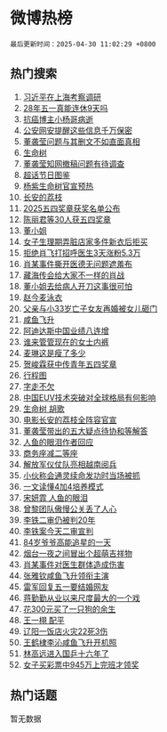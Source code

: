 # 微博热榜

`最后更新时间：2025-04-30 11:02:29 +0800`

## 热门搜索

1. [习近平在上海考察调研](https://m.weibo.cn/search?containerid=100103type%3D1%26t%3D10%26q%3D%23%E4%B9%A0%E8%BF%91%E5%B9%B3%E5%9C%A8%E4%B8%8A%E6%B5%B7%E8%80%83%E5%AF%9F%E8%B0%83%E7%A0%94%23&stream_entry_id=51&isnewpage=1&extparam=seat%3D1%26pos%3D0%26dgr%3D0%26stream_entry_id%3D51%26c_type%3D51%26q%3D%2523%25E4%25B9%25A0%25E8%25BF%2591%25E5%25B9%25B3%25E5%259C%25A8%25E4%25B8%258A%25E6%25B5%25B7%25E8%2580%2583%25E5%25AF%259F%25E8%25B0%2583%25E7%25A0%2594%2523%26cate%3D10103%26filter_type%3Drealtimehot%26display_time%3D1745982148%26pre_seqid%3D1745982148172085314804)
1. [28年五一真能连休9天吗](https://m.weibo.cn/search?containerid=100103type%3D1%26t%3D10%26q%3D28%E5%B9%B4%E4%BA%94%E4%B8%80%E7%9C%9F%E8%83%BD%E8%BF%9E%E4%BC%919%E5%A4%A9%E5%90%97&stream_entry_id=31&isnewpage=1&extparam=seat%3D1%26stream_entry_id%3D31%26lcate%3D5001%26flag%3D2%26realpos%3D1%26pos%3D0%26dgr%3D0%26band_rank%3D1%26c_type%3D31%26filter_type%3Drealtimehot%26cate%3D5001%26q%3D28%25E5%25B9%25B4%25E4%25BA%2594%25E4%25B8%2580%25E7%259C%259F%25E8%2583%25BD%25E8%25BF%259E%25E4%25BC%25919%25E5%25A4%25A9%25E5%2590%2597%26display_time%3D1745982148%26pre_seqid%3D1745982148172085314804)
1. [抗癌博主小杨哥病逝](https://m.weibo.cn/search?containerid=100103type%3D1%26t%3D10%26q%3D%23%E6%8A%97%E7%99%8C%E5%8D%9A%E4%B8%BB%E5%B0%8F%E6%9D%A8%E5%93%A5%E7%97%85%E9%80%9D%23&stream_entry_id=31&isnewpage=1&extparam=seat%3D1%26stream_entry_id%3D31%26lcate%3D5001%26flag%3D2%26realpos%3D2%26pos%3D1%26dgr%3D0%26band_rank%3D2%26c_type%3D31%26filter_type%3Drealtimehot%26cate%3D5001%26q%3D%2523%25E6%258A%2597%25E7%2599%258C%25E5%258D%259A%25E4%25B8%25BB%25E5%25B0%258F%25E6%259D%25A8%25E5%2593%25A5%25E7%2597%2585%25E9%2580%259D%2523%26display_time%3D1745982148%26pre_seqid%3D1745982148172085314804)
1. [公安网安提醒这些信息千万保密](https://m.weibo.cn/search?containerid=100103type%3D1%26t%3D10%26q%3D%23%E5%85%AC%E5%AE%89%E7%BD%91%E5%AE%89%E6%8F%90%E9%86%92%E8%BF%99%E4%BA%9B%E4%BF%A1%E6%81%AF%E5%8D%83%E4%B8%87%E4%BF%9D%E5%AF%86%23&stream_entry_id=31&isnewpage=1&extparam=seat%3D1%26stream_entry_id%3D31%26lcate%3D5001%26flag%3D1%26realpos%3D3%26pos%3D2%26dgr%3D0%26band_rank%3D3%26c_type%3D31%26filter_type%3Drealtimehot%26cate%3D5001%26q%3D%2523%25E5%2585%25AC%25E5%25AE%2589%25E7%25BD%2591%25E5%25AE%2589%25E6%258F%2590%25E9%2586%2592%25E8%25BF%2599%25E4%25BA%259B%25E4%25BF%25A1%25E6%2581%25AF%25E5%258D%2583%25E4%25B8%2587%25E4%25BF%259D%25E5%25AF%2586%2523%26display_time%3D1745982148%26pre_seqid%3D1745982148172085314804)
1. [董袭莹问题与其删文不如直面真相](https://m.weibo.cn/search?containerid=100103type%3D1%26t%3D10%26q%3D%23%E8%91%A3%E8%A2%AD%E8%8E%B9%E9%97%AE%E9%A2%98%E4%B8%8E%E5%85%B6%E5%88%A0%E6%96%87%E4%B8%8D%E5%A6%82%E7%9B%B4%E9%9D%A2%E7%9C%9F%E7%9B%B8%23&stream_entry_id=31&isnewpage=1&extparam=seat%3D1%26stream_entry_id%3D31%26lcate%3D5001%26flag%3D16%26realpos%3D4%26pos%3D3%26dgr%3D0%26band_rank%3D4%26c_type%3D31%26filter_type%3Drealtimehot%26cate%3D5001%26q%3D%2523%25E8%2591%25A3%25E8%25A2%25AD%25E8%258E%25B9%25E9%2597%25AE%25E9%25A2%2598%25E4%25B8%258E%25E5%2585%25B6%25E5%2588%25A0%25E6%2596%2587%25E4%25B8%258D%25E5%25A6%2582%25E7%259B%25B4%25E9%259D%25A2%25E7%259C%259F%25E7%259B%25B8%2523%26display_time%3D1745982148%26pre_seqid%3D1745982148172085314804)
1. [生命树](https://m.weibo.cn/search?containerid=100103type%3D1%26t%3D10%26q%3D%E7%94%9F%E5%91%BD%E6%A0%91&stream_entry_id=31&isnewpage=1&extparam=seat%3D1%26stream_entry_id%3D31%26lcate%3D5001%26flag%3D2%26realpos%3D5%26pos%3D4%26dgr%3D0%26band_rank%3D5%26c_type%3D31%26filter_type%3Drealtimehot%26cate%3D5001%26q%3D%25E7%2594%259F%25E5%2591%25BD%25E6%25A0%2591%26display_time%3D1745982148%26pre_seqid%3D1745982148172085314804)
1. [董袭莹知网撤稿问题有待调查](https://m.weibo.cn/search?containerid=100103type%3D1%26t%3D10%26q%3D%23%E8%91%A3%E8%A2%AD%E8%8E%B9%E7%9F%A5%E7%BD%91%E6%92%A4%E7%A8%BF%E9%97%AE%E9%A2%98%E6%9C%89%E5%BE%85%E8%B0%83%E6%9F%A5%23&stream_entry_id=31&isnewpage=1&extparam=seat%3D1%26stream_entry_id%3D31%26lcate%3D5001%26flag%3D0%26realpos%3D6%26pos%3D5%26dgr%3D0%26band_rank%3D6%26c_type%3D31%26filter_type%3Drealtimehot%26cate%3D5001%26q%3D%2523%25E8%2591%25A3%25E8%25A2%25AD%25E8%258E%25B9%25E7%259F%25A5%25E7%25BD%2591%25E6%2592%25A4%25E7%25A8%25BF%25E9%2597%25AE%25E9%25A2%2598%25E6%259C%2589%25E5%25BE%2585%25E8%25B0%2583%25E6%259F%25A5%2523%26display_time%3D1745982148%26pre_seqid%3D1745982148172085314804)
1. [超话节日图鉴](https://m.weibo.cn/search?containerid=100103type%3D1%26t%3D10%26q%3D%23%E8%B6%85%E8%AF%9D%E8%8A%82%E6%97%A5%E5%9B%BE%E9%89%B4%23&stream_entry_id=31&isnewpage=1&extparam=seat%3D1%26stream_entry_id%3D31%26lcate%3D5001%26filter_type%3Drealtimehot%26pos%3D6%26dgr%3D0%26q%3D%2523%25E8%25B6%2585%25E8%25AF%259D%25E8%258A%2582%25E6%2597%25A5%25E5%259B%25BE%25E9%2589%25B4%2523%26c_type%3D31%26band_rank%3D7%26adid%3D284669%26cate%3D5001%26is_ad_pos%3D1%26display_time%3D1745982148%26pre_seqid%3D1745982148172085314804)
1. [杨紫生命树官宣预热](https://m.weibo.cn/search?containerid=100103type%3D1%26t%3D10%26q%3D%23%E6%9D%A8%E7%B4%AB%E7%94%9F%E5%91%BD%E6%A0%91%E5%AE%98%E5%AE%A3%E9%A2%84%E7%83%AD%23&stream_entry_id=31&isnewpage=1&extparam=seat%3D1%26stream_entry_id%3D31%26lcate%3D5001%26flag%3D2%26realpos%3D7%26pos%3D7%26dgr%3D0%26band_rank%3D7%26c_type%3D31%26filter_type%3Drealtimehot%26cate%3D5001%26q%3D%2523%25E6%259D%25A8%25E7%25B4%25AB%25E7%2594%259F%25E5%2591%25BD%25E6%25A0%2591%25E5%25AE%2598%25E5%25AE%25A3%25E9%25A2%2584%25E7%2583%25AD%2523%26display_time%3D1745982148%26pre_seqid%3D1745982148172085314804)
1. [长安的荔枝](https://m.weibo.cn/search?containerid=100103type%3D1%26t%3D10%26q%3D%E9%95%BF%E5%AE%89%E7%9A%84%E8%8D%94%E6%9E%9D&stream_entry_id=31&isnewpage=1&extparam=seat%3D1%26stream_entry_id%3D31%26lcate%3D5001%26flag%3D1%26realpos%3D8%26pos%3D8%26dgr%3D0%26band_rank%3D8%26c_type%3D31%26filter_type%3Drealtimehot%26cate%3D5001%26q%3D%25E9%2595%25BF%25E5%25AE%2589%25E7%259A%2584%25E8%258D%2594%25E6%259E%259D%26display_time%3D1745982148%26pre_seqid%3D1745982148172085314804)
1. [2025五四奖章获奖名单公布](https://m.weibo.cn/search?containerid=100103type%3D1%26t%3D10%26q%3D%232025%E4%BA%94%E5%9B%9B%E5%A5%96%E7%AB%A0%E8%8E%B7%E5%A5%96%E5%90%8D%E5%8D%95%E5%85%AC%E5%B8%83%23&stream_entry_id=31&isnewpage=1&extparam=seat%3D1%26stream_entry_id%3D31%26lcate%3D5001%26flag%3D0%26realpos%3D9%26pos%3D9%26dgr%3D0%26band_rank%3D9%26c_type%3D31%26filter_type%3Drealtimehot%26cate%3D5001%26q%3D%25232025%25E4%25BA%2594%25E5%259B%259B%25E5%25A5%2596%25E7%25AB%25A0%25E8%258E%25B7%25E5%25A5%2596%25E5%2590%258D%25E5%258D%2595%25E5%2585%25AC%25E5%25B8%2583%2523%26display_time%3D1745982148%26pre_seqid%3D1745982148172085314804)
1. [陈丽君等30人获五四奖章](https://m.weibo.cn/search?containerid=100103type%3D1%26t%3D10%26q%3D%23%E9%99%88%E4%B8%BD%E5%90%9B%E7%AD%8930%E4%BA%BA%E8%8E%B7%E4%BA%94%E5%9B%9B%E5%A5%96%E7%AB%A0%23&stream_entry_id=31&isnewpage=1&extparam=seat%3D1%26stream_entry_id%3D31%26lcate%3D5001%26flag%3D0%26realpos%3D10%26pos%3D10%26dgr%3D0%26band_rank%3D10%26c_type%3D31%26filter_type%3Drealtimehot%26cate%3D5001%26q%3D%2523%25E9%2599%2588%25E4%25B8%25BD%25E5%2590%259B%25E7%25AD%258930%25E4%25BA%25BA%25E8%258E%25B7%25E4%25BA%2594%25E5%259B%259B%25E5%25A5%2596%25E7%25AB%25A0%2523%26display_time%3D1745982148%26pre_seqid%3D1745982148172085314804)
1. [董小姐](https://m.weibo.cn/search?containerid=100103type%3D1%26t%3D10%26q%3D%E8%91%A3%E5%B0%8F%E5%A7%90&stream_entry_id=31&isnewpage=1&extparam=seat%3D1%26stream_entry_id%3D31%26lcate%3D5001%26flag%3D1%26realpos%3D11%26pos%3D11%26dgr%3D0%26band_rank%3D11%26c_type%3D31%26filter_type%3Drealtimehot%26cate%3D5001%26q%3D%25E8%2591%25A3%25E5%25B0%258F%25E5%25A7%2590%26display_time%3D1745982148%26pre_seqid%3D1745982148172085314804)
1. [女子生理期弄脏店家多件新衣后拒买](https://m.weibo.cn/search?containerid=100103type%3D1%26t%3D10%26q%3D%23%E5%A5%B3%E5%AD%90%E7%94%9F%E7%90%86%E6%9C%9F%E5%BC%84%E8%84%8F%E5%BA%97%E5%AE%B6%E5%A4%9A%E4%BB%B6%E6%96%B0%E8%A1%A3%E5%90%8E%E6%8B%92%E4%B9%B0%23&stream_entry_id=31&isnewpage=1&extparam=seat%3D1%26stream_entry_id%3D31%26lcate%3D5001%26flag%3D1%26realpos%3D12%26pos%3D12%26dgr%3D0%26band_rank%3D12%26c_type%3D31%26filter_type%3Drealtimehot%26cate%3D5001%26q%3D%2523%25E5%25A5%25B3%25E5%25AD%2590%25E7%2594%259F%25E7%2590%2586%25E6%259C%259F%25E5%25BC%2584%25E8%2584%258F%25E5%25BA%2597%25E5%25AE%25B6%25E5%25A4%259A%25E4%25BB%25B6%25E6%2596%25B0%25E8%25A1%25A3%25E5%2590%258E%25E6%258B%2592%25E4%25B9%25B0%2523%26display_time%3D1745982148%26pre_seqid%3D1745982148172085314804)
1. [拒绝肖飞打招呼医生3天涨粉5.3万](https://m.weibo.cn/search?containerid=100103type%3D1%26t%3D10%26q%3D%23%E6%8B%92%E7%BB%9D%E8%82%96%E9%A3%9E%E6%89%93%E6%8B%9B%E5%91%BC%E5%8C%BB%E7%94%9F3%E5%A4%A9%E6%B6%A8%E7%B2%895.3%E4%B8%87%23&stream_entry_id=31&isnewpage=1&extparam=seat%3D1%26stream_entry_id%3D31%26lcate%3D5001%26flag%3D2%26realpos%3D13%26pos%3D13%26dgr%3D0%26band_rank%3D13%26c_type%3D31%26filter_type%3Drealtimehot%26cate%3D5001%26q%3D%2523%25E6%258B%2592%25E7%25BB%259D%25E8%2582%2596%25E9%25A3%259E%25E6%2589%2593%25E6%258B%259B%25E5%2591%25BC%25E5%258C%25BB%25E7%2594%259F3%25E5%25A4%25A9%25E6%25B6%25A8%25E7%25B2%25895.3%25E4%25B8%2587%2523%26display_time%3D1745982148%26pre_seqid%3D1745982148172085314804)
1. [肖某事件撕开医德无问题遮羞布](https://m.weibo.cn/search?containerid=100103type%3D1%26t%3D10%26q%3D%23%E8%82%96%E6%9F%90%E4%BA%8B%E4%BB%B6%E6%92%95%E5%BC%80%E5%8C%BB%E5%BE%B7%E6%97%A0%E9%97%AE%E9%A2%98%E9%81%AE%E7%BE%9E%E5%B8%83%23&stream_entry_id=31&isnewpage=1&extparam=seat%3D1%26stream_entry_id%3D31%26lcate%3D5001%26flag%3D1%26realpos%3D14%26pos%3D14%26dgr%3D0%26band_rank%3D14%26c_type%3D31%26filter_type%3Drealtimehot%26cate%3D5001%26q%3D%2523%25E8%2582%2596%25E6%259F%2590%25E4%25BA%258B%25E4%25BB%25B6%25E6%2592%2595%25E5%25BC%2580%25E5%258C%25BB%25E5%25BE%25B7%25E6%2597%25A0%25E9%2597%25AE%25E9%25A2%2598%25E9%2581%25AE%25E7%25BE%259E%25E5%25B8%2583%2523%26display_time%3D1745982148%26pre_seqid%3D1745982148172085314804)
1. [藏海传会给大家不一样的肖战](https://m.weibo.cn/search?containerid=100103type%3D1%26t%3D10%26q%3D%23%E8%97%8F%E6%B5%B7%E4%BC%A0%E4%BC%9A%E7%BB%99%E5%A4%A7%E5%AE%B6%E4%B8%8D%E4%B8%80%E6%A0%B7%E7%9A%84%E8%82%96%E6%88%98%23&stream_entry_id=31&isnewpage=1&extparam=seat%3D1%26stream_entry_id%3D31%26lcate%3D5001%26flag%3D0%26realpos%3D15%26pos%3D15%26dgr%3D0%26band_rank%3D15%26c_type%3D31%26filter_type%3Drealtimehot%26cate%3D5001%26q%3D%2523%25E8%2597%258F%25E6%25B5%25B7%25E4%25BC%25A0%25E4%25BC%259A%25E7%25BB%2599%25E5%25A4%25A7%25E5%25AE%25B6%25E4%25B8%258D%25E4%25B8%2580%25E6%25A0%25B7%25E7%259A%2584%25E8%2582%2596%25E6%2588%2598%2523%26display_time%3D1745982148%26pre_seqid%3D1745982148172085314804)
1. [董小姐去给病人开刀这事很可怕](https://m.weibo.cn/search?containerid=100103type%3D1%26t%3D10%26q%3D%E8%91%A3%E5%B0%8F%E5%A7%90%E5%8E%BB%E7%BB%99%E7%97%85%E4%BA%BA%E5%BC%80%E5%88%80%E8%BF%99%E4%BA%8B%E5%BE%88%E5%8F%AF%E6%80%95&stream_entry_id=31&isnewpage=1&extparam=seat%3D1%26stream_entry_id%3D31%26lcate%3D5001%26flag%3D2%26realpos%3D16%26pos%3D16%26dgr%3D0%26band_rank%3D16%26c_type%3D31%26filter_type%3Drealtimehot%26cate%3D5001%26q%3D%25E8%2591%25A3%25E5%25B0%258F%25E5%25A7%2590%25E5%258E%25BB%25E7%25BB%2599%25E7%2597%2585%25E4%25BA%25BA%25E5%25BC%2580%25E5%2588%2580%25E8%25BF%2599%25E4%25BA%258B%25E5%25BE%2588%25E5%258F%25AF%25E6%2580%2595%26display_time%3D1745982148%26pre_seqid%3D1745982148172085314804)
1. [赵今麦泳衣](https://m.weibo.cn/search?containerid=100103type%3D1%26t%3D10%26q%3D%23%E8%B5%B5%E4%BB%8A%E9%BA%A6%E6%B3%B3%E8%A1%A3%23&stream_entry_id=31&isnewpage=1&extparam=seat%3D1%26stream_entry_id%3D31%26lcate%3D5001%26flag%3D2%26realpos%3D17%26pos%3D17%26dgr%3D0%26band_rank%3D17%26c_type%3D31%26filter_type%3Drealtimehot%26cate%3D5001%26q%3D%2523%25E8%25B5%25B5%25E4%25BB%258A%25E9%25BA%25A6%25E6%25B3%25B3%25E8%25A1%25A3%2523%26display_time%3D1745982148%26pre_seqid%3D1745982148172085314804)
1. [父亲与小33岁亡子女友再婚被女儿砸门](https://m.weibo.cn/search?containerid=100103type%3D1%26t%3D10%26q%3D%23%E7%88%B6%E4%BA%B2%E4%B8%8E%E5%B0%8F33%E5%B2%81%E4%BA%A1%E5%AD%90%E5%A5%B3%E5%8F%8B%E5%86%8D%E5%A9%9A%E8%A2%AB%E5%A5%B3%E5%84%BF%E7%A0%B8%E9%97%A8%23&stream_entry_id=31&isnewpage=1&extparam=seat%3D1%26stream_entry_id%3D31%26lcate%3D5001%26flag%3D0%26realpos%3D18%26pos%3D18%26dgr%3D0%26band_rank%3D18%26c_type%3D31%26filter_type%3Drealtimehot%26cate%3D5001%26q%3D%2523%25E7%2588%25B6%25E4%25BA%25B2%25E4%25B8%258E%25E5%25B0%258F33%25E5%25B2%2581%25E4%25BA%25A1%25E5%25AD%2590%25E5%25A5%25B3%25E5%258F%258B%25E5%2586%258D%25E5%25A9%259A%25E8%25A2%25AB%25E5%25A5%25B3%25E5%2584%25BF%25E7%25A0%25B8%25E9%2597%25A8%2523%26display_time%3D1745982148%26pre_seqid%3D1745982148172085314804)
1. [咸鱼飞升](https://m.weibo.cn/search?containerid=100103type%3D1%26t%3D10%26q%3D%E5%92%B8%E9%B1%BC%E9%A3%9E%E5%8D%87&stream_entry_id=31&isnewpage=1&extparam=seat%3D1%26stream_entry_id%3D31%26lcate%3D5001%26flag%3D0%26realpos%3D19%26pos%3D19%26dgr%3D0%26band_rank%3D19%26c_type%3D31%26filter_type%3Drealtimehot%26cate%3D5001%26q%3D%25E5%2592%25B8%25E9%25B1%25BC%25E9%25A3%259E%25E5%258D%2587%26display_time%3D1745982148%26pre_seqid%3D1745982148172085314804)
1. [阿迪达斯中国业绩八连增](https://m.weibo.cn/search?containerid=100103type%3D1%26t%3D10%26q%3D%23%E9%98%BF%E8%BF%AA%E8%BE%BE%E6%96%AF%E4%B8%AD%E5%9B%BD%E4%B8%9A%E7%BB%A9%E5%85%AB%E8%BF%9E%E5%A2%9E%23&stream_entry_id=31&isnewpage=1&extparam=seat%3D1%26stream_entry_id%3D31%26lcate%3D5001%26flag%3D1%26realpos%3D20%26pos%3D20%26dgr%3D0%26band_rank%3D20%26c_type%3D31%26filter_type%3Drealtimehot%26cate%3D5001%26q%3D%2523%25E9%2598%25BF%25E8%25BF%25AA%25E8%25BE%25BE%25E6%2596%25AF%25E4%25B8%25AD%25E5%259B%25BD%25E4%25B8%259A%25E7%25BB%25A9%25E5%2585%25AB%25E8%25BF%259E%25E5%25A2%259E%2523%26display_time%3D1745982148%26pre_seqid%3D1745982148172085314804)
1. [谁来管管现在的女士内裤](https://m.weibo.cn/search?containerid=100103type%3D1%26t%3D10%26q%3D%E8%B0%81%E6%9D%A5%E7%AE%A1%E7%AE%A1%E7%8E%B0%E5%9C%A8%E7%9A%84%E5%A5%B3%E5%A3%AB%E5%86%85%E8%A3%A4&stream_entry_id=31&isnewpage=1&extparam=seat%3D1%26stream_entry_id%3D31%26lcate%3D5001%26flag%3D2%26realpos%3D21%26pos%3D21%26dgr%3D0%26band_rank%3D21%26c_type%3D31%26filter_type%3Drealtimehot%26cate%3D5001%26q%3D%25E8%25B0%2581%25E6%259D%25A5%25E7%25AE%25A1%25E7%25AE%25A1%25E7%258E%25B0%25E5%259C%25A8%25E7%259A%2584%25E5%25A5%25B3%25E5%25A3%25AB%25E5%2586%2585%25E8%25A3%25A4%26display_time%3D1745982148%26pre_seqid%3D1745982148172085314804)
1. [麦琳这是瘦了多少](https://m.weibo.cn/search?containerid=100103type%3D1%26t%3D10%26q%3D%23%E9%BA%A6%E7%90%B3%E8%BF%99%E6%98%AF%E7%98%A6%E4%BA%86%E5%A4%9A%E5%B0%91%23&stream_entry_id=31&isnewpage=1&extparam=seat%3D1%26stream_entry_id%3D31%26lcate%3D5001%26flag%3D2%26realpos%3D22%26pos%3D22%26dgr%3D0%26band_rank%3D22%26c_type%3D31%26filter_type%3Drealtimehot%26cate%3D5001%26q%3D%2523%25E9%25BA%25A6%25E7%2590%25B3%25E8%25BF%2599%25E6%2598%25AF%25E7%2598%25A6%25E4%25BA%2586%25E5%25A4%259A%25E5%25B0%2591%2523%26display_time%3D1745982148%26pre_seqid%3D1745982148172085314804)
1. [贺峻霖获中传青年五四奖章](https://m.weibo.cn/search?containerid=100103type%3D1%26t%3D10%26q%3D%23%E8%B4%BA%E5%B3%BB%E9%9C%96%E8%8E%B7%E4%B8%AD%E4%BC%A0%E9%9D%92%E5%B9%B4%E4%BA%94%E5%9B%9B%E5%A5%96%E7%AB%A0%23&stream_entry_id=31&isnewpage=1&extparam=seat%3D1%26stream_entry_id%3D31%26lcate%3D5001%26flag%3D1%26realpos%3D23%26pos%3D23%26dgr%3D0%26band_rank%3D23%26c_type%3D31%26filter_type%3Drealtimehot%26cate%3D5001%26q%3D%2523%25E8%25B4%25BA%25E5%25B3%25BB%25E9%259C%2596%25E8%258E%25B7%25E4%25B8%25AD%25E4%25BC%25A0%25E9%259D%2592%25E5%25B9%25B4%25E4%25BA%2594%25E5%259B%259B%25E5%25A5%2596%25E7%25AB%25A0%2523%26display_time%3D1745982148%26pre_seqid%3D1745982148172085314804)
1. [行程图](https://m.weibo.cn/search?containerid=100103type%3D1%26t%3D10%26q%3D%E8%A1%8C%E7%A8%8B%E5%9B%BE&stream_entry_id=31&isnewpage=1&extparam=seat%3D1%26stream_entry_id%3D31%26lcate%3D5001%26flag%3D1%26realpos%3D24%26pos%3D24%26dgr%3D0%26band_rank%3D24%26c_type%3D31%26filter_type%3Drealtimehot%26cate%3D5001%26q%3D%25E8%25A1%258C%25E7%25A8%258B%25E5%259B%25BE%26display_time%3D1745982148%26pre_seqid%3D1745982148172085314804)
1. [字走不欠](https://m.weibo.cn/search?containerid=100103type%3D1%26t%3D10%26q%3D%23%E5%AD%97%E8%B5%B0%E4%B8%8D%E6%AC%A0%23&stream_entry_id=31&isnewpage=1&extparam=seat%3D1%26stream_entry_id%3D31%26lcate%3D5001%26flag%3D1%26realpos%3D25%26pos%3D25%26dgr%3D0%26band_rank%3D25%26c_type%3D31%26filter_type%3Drealtimehot%26cate%3D5001%26q%3D%2523%25E5%25AD%2597%25E8%25B5%25B0%25E4%25B8%258D%25E6%25AC%25A0%2523%26display_time%3D1745982148%26pre_seqid%3D1745982148172085314804)
1. [中国EUV技术突破对全球格局有何影响](https://m.weibo.cn/search?containerid=100103type%3D1%26t%3D10%26q%3D%E4%B8%AD%E5%9B%BDEUV%E6%8A%80%E6%9C%AF%E7%AA%81%E7%A0%B4%E5%AF%B9%E5%85%A8%E7%90%83%E6%A0%BC%E5%B1%80%E6%9C%89%E4%BD%95%E5%BD%B1%E5%93%8D&stream_entry_id=31&isnewpage=1&extparam=seat%3D1%26is_ai_ask%3D1%26stream_entry_id%3D31%26lcate%3D5001%26flag%3D1%26realpos%3D26%26pos%3D26%26dgr%3D0%26band_rank%3D26%26q%3D%25E4%25B8%25AD%25E5%259B%25BDEUV%25E6%258A%2580%25E6%259C%25AF%25E7%25AA%2581%25E7%25A0%25B4%25E5%25AF%25B9%25E5%2585%25A8%25E7%2590%2583%25E6%25A0%25BC%25E5%25B1%2580%25E6%259C%2589%25E4%25BD%2595%25E5%25BD%25B1%25E5%2593%258D%26c_type%3D31%26cate%3D5001%26filter_type%3Drealtimehot%26display_time%3D1745982148%26pre_seqid%3D1745982148172085314804)
1. [生命树 胡歌](https://m.weibo.cn/search?containerid=100103type%3D1%26t%3D10%26q%3D%E7%94%9F%E5%91%BD%E6%A0%91+%E8%83%A1%E6%AD%8C&stream_entry_id=31&isnewpage=1&extparam=seat%3D1%26stream_entry_id%3D31%26lcate%3D5001%26flag%3D0%26realpos%3D27%26pos%3D27%26dgr%3D0%26band_rank%3D27%26c_type%3D31%26filter_type%3Drealtimehot%26cate%3D5001%26q%3D%25E7%2594%259F%25E5%2591%25BD%25E6%25A0%2591%2520%25E8%2583%25A1%25E6%25AD%258C%26display_time%3D1745982148%26pre_seqid%3D1745982148172085314804)
1. [电影长安的荔枝全阵容官宣](https://m.weibo.cn/search?containerid=100103type%3D1%26t%3D10%26q%3D%23%E7%94%B5%E5%BD%B1%E9%95%BF%E5%AE%89%E7%9A%84%E8%8D%94%E6%9E%9D%E5%85%A8%E9%98%B5%E5%AE%B9%E5%AE%98%E5%AE%A3%23&stream_entry_id=31&isnewpage=1&extparam=seat%3D1%26stream_entry_id%3D31%26lcate%3D5001%26flag%3D1%26realpos%3D28%26pos%3D28%26dgr%3D0%26band_rank%3D28%26c_type%3D31%26filter_type%3Drealtimehot%26cate%3D5001%26q%3D%2523%25E7%2594%25B5%25E5%25BD%25B1%25E9%2595%25BF%25E5%25AE%2589%25E7%259A%2584%25E8%258D%2594%25E6%259E%259D%25E5%2585%25A8%25E9%2598%25B5%25E5%25AE%25B9%25E5%25AE%2598%25E5%25AE%25A3%2523%26display_time%3D1745982148%26pre_seqid%3D1745982148172085314804)
1. [董袭莹带出的五大疑点待协和等解答](https://m.weibo.cn/search?containerid=100103type%3D1%26t%3D10%26q%3D%23%E8%91%A3%E8%A2%AD%E8%8E%B9%E5%B8%A6%E5%87%BA%E7%9A%84%E4%BA%94%E5%A4%A7%E7%96%91%E7%82%B9%E5%BE%85%E5%8D%8F%E5%92%8C%E7%AD%89%E8%A7%A3%E7%AD%94%23&stream_entry_id=31&isnewpage=1&extparam=seat%3D1%26stream_entry_id%3D31%26lcate%3D5001%26flag%3D0%26realpos%3D29%26pos%3D29%26dgr%3D0%26band_rank%3D29%26c_type%3D31%26filter_type%3Drealtimehot%26cate%3D5001%26q%3D%2523%25E8%2591%25A3%25E8%25A2%25AD%25E8%258E%25B9%25E5%25B8%25A6%25E5%2587%25BA%25E7%259A%2584%25E4%25BA%2594%25E5%25A4%25A7%25E7%2596%2591%25E7%2582%25B9%25E5%25BE%2585%25E5%258D%258F%25E5%2592%258C%25E7%25AD%2589%25E8%25A7%25A3%25E7%25AD%2594%2523%26display_time%3D1745982148%26pre_seqid%3D1745982148172085314804)
1. [人鱼的眼泪作者回应](https://m.weibo.cn/search?containerid=100103type%3D1%26t%3D10%26q%3D%23%E4%BA%BA%E9%B1%BC%E7%9A%84%E7%9C%BC%E6%B3%AA%E4%BD%9C%E8%80%85%E5%9B%9E%E5%BA%94%23&stream_entry_id=31&isnewpage=1&extparam=seat%3D1%26stream_entry_id%3D31%26lcate%3D5001%26flag%3D0%26realpos%3D30%26pos%3D30%26dgr%3D0%26band_rank%3D30%26c_type%3D31%26filter_type%3Drealtimehot%26cate%3D5001%26q%3D%2523%25E4%25BA%25BA%25E9%25B1%25BC%25E7%259A%2584%25E7%259C%25BC%25E6%25B3%25AA%25E4%25BD%259C%25E8%2580%2585%25E5%259B%259E%25E5%25BA%2594%2523%26display_time%3D1745982148%26pre_seqid%3D1745982148172085314804)
1. [商务座减二等座](https://m.weibo.cn/search?containerid=100103type%3D1%26t%3D10%26q%3D%E5%95%86%E5%8A%A1%E5%BA%A7%E5%87%8F%E4%BA%8C%E7%AD%89%E5%BA%A7&stream_entry_id=31&isnewpage=1&extparam=seat%3D1%26stream_entry_id%3D31%26lcate%3D5001%26flag%3D1%26realpos%3D31%26pos%3D31%26dgr%3D0%26band_rank%3D31%26c_type%3D31%26filter_type%3Drealtimehot%26cate%3D5001%26q%3D%25E5%2595%2586%25E5%258A%25A1%25E5%25BA%25A7%25E5%2587%258F%25E4%25BA%258C%25E7%25AD%2589%25E5%25BA%25A7%26display_time%3D1745982148%26pre_seqid%3D1745982148172085314804)
1. [解放军仪仗队亮相越南阅兵](https://m.weibo.cn/search?containerid=100103type%3D1%26t%3D10%26q%3D%23%E8%A7%A3%E6%94%BE%E5%86%9B%E4%BB%AA%E4%BB%97%E9%98%9F%E4%BA%AE%E7%9B%B8%E8%B6%8A%E5%8D%97%E9%98%85%E5%85%B5%23&stream_entry_id=31&isnewpage=1&extparam=seat%3D1%26stream_entry_id%3D31%26lcate%3D5001%26flag%3D1%26realpos%3D32%26pos%3D32%26dgr%3D0%26band_rank%3D32%26c_type%3D31%26filter_type%3Drealtimehot%26cate%3D5001%26q%3D%2523%25E8%25A7%25A3%25E6%2594%25BE%25E5%2586%259B%25E4%25BB%25AA%25E4%25BB%2597%25E9%2598%259F%25E4%25BA%25AE%25E7%259B%25B8%25E8%25B6%258A%25E5%258D%2597%25E9%2598%2585%25E5%2585%25B5%2523%26display_time%3D1745982148%26pre_seqid%3D1745982148172085314804)
1. [小伙称会通灵续命发功时当场被抓](https://m.weibo.cn/search?containerid=100103type%3D1%26t%3D10%26q%3D%23%E5%B0%8F%E4%BC%99%E7%A7%B0%E4%BC%9A%E9%80%9A%E7%81%B5%E7%BB%AD%E5%91%BD%E5%8F%91%E5%8A%9F%E6%97%B6%E5%BD%93%E5%9C%BA%E8%A2%AB%E6%8A%93%23&stream_entry_id=31&isnewpage=1&extparam=seat%3D1%26stream_entry_id%3D31%26lcate%3D5001%26flag%3D1%26realpos%3D33%26pos%3D33%26dgr%3D0%26band_rank%3D33%26c_type%3D31%26filter_type%3Drealtimehot%26cate%3D5001%26q%3D%2523%25E5%25B0%258F%25E4%25BC%2599%25E7%25A7%25B0%25E4%25BC%259A%25E9%2580%259A%25E7%2581%25B5%25E7%25BB%25AD%25E5%2591%25BD%25E5%258F%2591%25E5%258A%259F%25E6%2597%25B6%25E5%25BD%2593%25E5%259C%25BA%25E8%25A2%25AB%25E6%258A%2593%2523%26display_time%3D1745982148%26pre_seqid%3D1745982148172085314804)
1. [一文读懂4加4培养模式](https://m.weibo.cn/search?containerid=100103type%3D1%26t%3D10%26q%3D%23%E4%B8%80%E6%96%87%E8%AF%BB%E6%87%824%E5%8A%A04%E5%9F%B9%E5%85%BB%E6%A8%A1%E5%BC%8F%23&stream_entry_id=31&isnewpage=1&extparam=seat%3D1%26stream_entry_id%3D31%26lcate%3D5001%26flag%3D1%26realpos%3D34%26pos%3D34%26dgr%3D0%26band_rank%3D34%26c_type%3D31%26filter_type%3Drealtimehot%26cate%3D5001%26q%3D%2523%25E4%25B8%2580%25E6%2596%2587%25E8%25AF%25BB%25E6%2587%25824%25E5%258A%25A04%25E5%259F%25B9%25E5%2585%25BB%25E6%25A8%25A1%25E5%25BC%258F%2523%26display_time%3D1745982148%26pre_seqid%3D1745982148172085314804)
1. [宋妍霏 人鱼的眼泪](https://m.weibo.cn/search?containerid=100103type%3D1%26t%3D10%26q%3D%E5%AE%8B%E5%A6%8D%E9%9C%8F+%E4%BA%BA%E9%B1%BC%E7%9A%84%E7%9C%BC%E6%B3%AA&stream_entry_id=31&isnewpage=1&extparam=seat%3D1%26stream_entry_id%3D31%26lcate%3D5001%26flag%3D1%26realpos%3D35%26pos%3D35%26dgr%3D0%26band_rank%3D35%26c_type%3D31%26filter_type%3Drealtimehot%26cate%3D5001%26q%3D%25E5%25AE%258B%25E5%25A6%258D%25E9%259C%258F%2520%25E4%25BA%25BA%25E9%25B1%25BC%25E7%259A%2584%25E7%259C%25BC%25E6%25B3%25AA%26display_time%3D1745982148%26pre_seqid%3D1745982148172085314804)
1. [曾黎团队傲慢公关丢了人心](https://m.weibo.cn/search?containerid=100103type%3D1%26t%3D10%26q%3D%23%E6%9B%BE%E9%BB%8E%E5%9B%A2%E9%98%9F%E5%82%B2%E6%85%A2%E5%85%AC%E5%85%B3%E4%B8%A2%E4%BA%86%E4%BA%BA%E5%BF%83%23&stream_entry_id=31&isnewpage=1&extparam=seat%3D1%26stream_entry_id%3D31%26lcate%3D5001%26flag%3D0%26realpos%3D36%26pos%3D36%26dgr%3D0%26band_rank%3D36%26c_type%3D31%26filter_type%3Drealtimehot%26cate%3D5001%26q%3D%2523%25E6%259B%25BE%25E9%25BB%258E%25E5%259B%25A2%25E9%2598%259F%25E5%2582%25B2%25E6%2585%25A2%25E5%2585%25AC%25E5%2585%25B3%25E4%25B8%25A2%25E4%25BA%2586%25E4%25BA%25BA%25E5%25BF%2583%2523%26display_time%3D1745982148%26pre_seqid%3D1745982148172085314804)
1. [李铁二审仍被判20年](https://m.weibo.cn/search?containerid=100103type%3D1%26t%3D10%26q%3D%23%E6%9D%8E%E9%93%81%E4%BA%8C%E5%AE%A1%E4%BB%8D%E8%A2%AB%E5%88%A420%E5%B9%B4%23&stream_entry_id=31&isnewpage=1&extparam=seat%3D1%26stream_entry_id%3D31%26lcate%3D5001%26flag%3D0%26realpos%3D37%26pos%3D37%26dgr%3D0%26band_rank%3D37%26c_type%3D31%26filter_type%3Drealtimehot%26cate%3D5001%26q%3D%2523%25E6%259D%258E%25E9%2593%2581%25E4%25BA%258C%25E5%25AE%25A1%25E4%25BB%258D%25E8%25A2%25AB%25E5%2588%25A420%25E5%25B9%25B4%2523%26display_time%3D1745982148%26pre_seqid%3D1745982148172085314804)
1. [李铁案今天二审宣判](https://m.weibo.cn/search?containerid=100103type%3D1%26t%3D10%26q%3D%23%E6%9D%8E%E9%93%81%E6%A1%88%E4%BB%8A%E5%A4%A9%E4%BA%8C%E5%AE%A1%E5%AE%A3%E5%88%A4%23&stream_entry_id=31&isnewpage=1&extparam=seat%3D1%26stream_entry_id%3D31%26lcate%3D5001%26flag%3D0%26realpos%3D38%26pos%3D38%26dgr%3D0%26band_rank%3D38%26c_type%3D31%26filter_type%3Drealtimehot%26cate%3D5001%26q%3D%2523%25E6%259D%258E%25E9%2593%2581%25E6%25A1%2588%25E4%25BB%258A%25E5%25A4%25A9%25E4%25BA%258C%25E5%25AE%25A1%25E5%25AE%25A3%25E5%2588%25A4%2523%26display_time%3D1745982148%26pre_seqid%3D1745982148172085314804)
1. [84岁爷爷高能追星的一天](https://m.weibo.cn/search?containerid=100103type%3D1%26t%3D10%26q%3D84%E5%B2%81%E7%88%B7%E7%88%B7%E9%AB%98%E8%83%BD%E8%BF%BD%E6%98%9F%E7%9A%84%E4%B8%80%E5%A4%A9&stream_entry_id=31&isnewpage=1&extparam=seat%3D1%26stream_entry_id%3D31%26lcate%3D5001%26flag%3D1%26realpos%3D39%26pos%3D39%26dgr%3D0%26band_rank%3D39%26c_type%3D31%26filter_type%3Drealtimehot%26cate%3D5001%26q%3D84%25E5%25B2%2581%25E7%2588%25B7%25E7%2588%25B7%25E9%25AB%2598%25E8%2583%25BD%25E8%25BF%25BD%25E6%2598%259F%25E7%259A%2584%25E4%25B8%2580%25E5%25A4%25A9%26display_time%3D1745982148%26pre_seqid%3D1745982148172085314804)
1. [烟台一夜之间冒出个超萌吉祥物](https://m.weibo.cn/search?containerid=100103type%3D1%26t%3D10%26q%3D%23%E7%83%9F%E5%8F%B0%E4%B8%80%E5%A4%9C%E4%B9%8B%E9%97%B4%E5%86%92%E5%87%BA%E4%B8%AA%E8%B6%85%E8%90%8C%E5%90%89%E7%A5%A5%E7%89%A9%23&stream_entry_id=31&isnewpage=1&extparam=seat%3D1%26stream_entry_id%3D31%26lcate%3D5001%26flag%3D1%26realpos%3D40%26pos%3D40%26dgr%3D0%26c_type%3D31%26band_rank%3D40%26filter_type%3Drealtimehot%26adid%3D284782%26cate%3D5001%26q%3D%2523%25E7%2583%259F%25E5%258F%25B0%25E4%25B8%2580%25E5%25A4%259C%25E4%25B9%258B%25E9%2597%25B4%25E5%2586%2592%25E5%2587%25BA%25E4%25B8%25AA%25E8%25B6%2585%25E8%2590%258C%25E5%2590%2589%25E7%25A5%25A5%25E7%2589%25A9%2523%26display_time%3D1745982148%26pre_seqid%3D1745982148172085314804)
1. [肖某事件对医生群体造成伤害](https://m.weibo.cn/search?containerid=100103type%3D1%26t%3D10%26q%3D%23%E8%82%96%E6%9F%90%E4%BA%8B%E4%BB%B6%E5%AF%B9%E5%8C%BB%E7%94%9F%E7%BE%A4%E4%BD%93%E9%80%A0%E6%88%90%E4%BC%A4%E5%AE%B3%23&stream_entry_id=31&isnewpage=1&extparam=seat%3D1%26stream_entry_id%3D31%26lcate%3D5001%26flag%3D1%26realpos%3D41%26pos%3D41%26dgr%3D0%26band_rank%3D41%26c_type%3D31%26filter_type%3Drealtimehot%26cate%3D5001%26q%3D%2523%25E8%2582%2596%25E6%259F%2590%25E4%25BA%258B%25E4%25BB%25B6%25E5%25AF%25B9%25E5%258C%25BB%25E7%2594%259F%25E7%25BE%25A4%25E4%25BD%2593%25E9%2580%25A0%25E6%2588%2590%25E4%25BC%25A4%25E5%25AE%25B3%2523%26display_time%3D1745982148%26pre_seqid%3D1745982148172085314804)
1. [张雅钦咸鱼飞升领衔主演](https://m.weibo.cn/search?containerid=100103type%3D1%26t%3D10%26q%3D%23%E5%BC%A0%E9%9B%85%E9%92%A6%E5%92%B8%E9%B1%BC%E9%A3%9E%E5%8D%87%E9%A2%86%E8%A1%94%E4%B8%BB%E6%BC%94%23&stream_entry_id=31&isnewpage=1&extparam=seat%3D1%26stream_entry_id%3D31%26lcate%3D5001%26flag%3D1%26realpos%3D42%26pos%3D42%26dgr%3D0%26band_rank%3D42%26c_type%3D31%26filter_type%3Drealtimehot%26cate%3D5001%26q%3D%2523%25E5%25BC%25A0%25E9%259B%2585%25E9%2592%25A6%25E5%2592%25B8%25E9%25B1%25BC%25E9%25A3%259E%25E5%258D%2587%25E9%25A2%2586%25E8%25A1%2594%25E4%25B8%25BB%25E6%25BC%2594%2523%26display_time%3D1745982148%26pre_seqid%3D1745982148172085314804)
1. [雷军回复五一要结婚网友](https://m.weibo.cn/search?containerid=100103type%3D1%26t%3D10%26q%3D%23%E9%9B%B7%E5%86%9B%E5%9B%9E%E5%A4%8D%E4%BA%94%E4%B8%80%E8%A6%81%E7%BB%93%E5%A9%9A%E7%BD%91%E5%8F%8B%23&stream_entry_id=31&isnewpage=1&extparam=seat%3D1%26stream_entry_id%3D31%26lcate%3D5001%26flag%3D1%26realpos%3D43%26pos%3D43%26dgr%3D0%26band_rank%3D43%26c_type%3D31%26filter_type%3Drealtimehot%26cate%3D5001%26q%3D%2523%25E9%259B%25B7%25E5%2586%259B%25E5%259B%259E%25E5%25A4%258D%25E4%25BA%2594%25E4%25B8%2580%25E8%25A6%2581%25E7%25BB%2593%25E5%25A9%259A%25E7%25BD%2591%25E5%258F%258B%2523%26display_time%3D1745982148%26pre_seqid%3D1745982148172085314804)
1. [蒋勤勤从业以来尺度最大的一个戏](https://m.weibo.cn/search?containerid=100103type%3D1%26t%3D10%26q%3D%E8%92%8B%E5%8B%A4%E5%8B%A4%E4%BB%8E%E4%B8%9A%E4%BB%A5%E6%9D%A5%E5%B0%BA%E5%BA%A6%E6%9C%80%E5%A4%A7%E7%9A%84%E4%B8%80%E4%B8%AA%E6%88%8F&stream_entry_id=31&isnewpage=1&extparam=seat%3D1%26stream_entry_id%3D31%26lcate%3D5001%26flag%3D1%26realpos%3D44%26pos%3D44%26dgr%3D0%26band_rank%3D44%26c_type%3D31%26filter_type%3Drealtimehot%26cate%3D5001%26q%3D%25E8%2592%258B%25E5%258B%25A4%25E5%258B%25A4%25E4%25BB%258E%25E4%25B8%259A%25E4%25BB%25A5%25E6%259D%25A5%25E5%25B0%25BA%25E5%25BA%25A6%25E6%259C%2580%25E5%25A4%25A7%25E7%259A%2584%25E4%25B8%2580%25E4%25B8%25AA%25E6%2588%258F%26display_time%3D1745982148%26pre_seqid%3D1745982148172085314804)
1. [花300元买了一只狗的余生](https://m.weibo.cn/search?containerid=100103type%3D1%26t%3D10%26q%3D%E8%8A%B1300%E5%85%83%E4%B9%B0%E4%BA%86%E4%B8%80%E5%8F%AA%E7%8B%97%E7%9A%84%E4%BD%99%E7%94%9F&stream_entry_id=31&isnewpage=1&extparam=seat%3D1%26stream_entry_id%3D31%26lcate%3D5001%26flag%3D1%26realpos%3D45%26pos%3D45%26dgr%3D0%26band_rank%3D45%26c_type%3D31%26filter_type%3Drealtimehot%26cate%3D5001%26q%3D%25E8%258A%25B1300%25E5%2585%2583%25E4%25B9%25B0%25E4%25BA%2586%25E4%25B8%2580%25E5%258F%25AA%25E7%258B%2597%25E7%259A%2584%25E4%25BD%2599%25E7%2594%259F%26display_time%3D1745982148%26pre_seqid%3D1745982148172085314804)
1. [王一栩 配平](https://m.weibo.cn/search?containerid=100103type%3D1%26t%3D10%26q%3D%E7%8E%8B%E4%B8%80%E6%A0%A9+%E9%85%8D%E5%B9%B3&stream_entry_id=31&isnewpage=1&extparam=seat%3D1%26stream_entry_id%3D31%26lcate%3D5001%26flag%3D0%26realpos%3D46%26pos%3D46%26dgr%3D0%26band_rank%3D46%26c_type%3D31%26filter_type%3Drealtimehot%26cate%3D5001%26q%3D%25E7%258E%258B%25E4%25B8%2580%25E6%25A0%25A9%2520%25E9%2585%258D%25E5%25B9%25B3%26display_time%3D1745982148%26pre_seqid%3D1745982148172085314804)
1. [辽阳一饭店火灾22死3伤](https://m.weibo.cn/search?containerid=100103type%3D1%26t%3D10%26q%3D%23%E8%BE%BD%E9%98%B3%E4%B8%80%E9%A5%AD%E5%BA%97%E7%81%AB%E7%81%BE22%E6%AD%BB3%E4%BC%A4%23&stream_entry_id=31&isnewpage=1&extparam=seat%3D1%26stream_entry_id%3D31%26lcate%3D5001%26flag%3D0%26realpos%3D47%26pos%3D47%26dgr%3D0%26band_rank%3D47%26c_type%3D31%26filter_type%3Drealtimehot%26cate%3D5001%26q%3D%2523%25E8%25BE%25BD%25E9%2598%25B3%25E4%25B8%2580%25E9%25A5%25AD%25E5%25BA%2597%25E7%2581%25AB%25E7%2581%25BE22%25E6%25AD%25BB3%25E4%25BC%25A4%2523%26display_time%3D1745982148%26pre_seqid%3D1745982148172085314804)
1. [王鹤棣李沁咸鱼飞升开机照](https://m.weibo.cn/search?containerid=100103type%3D1%26t%3D10%26q%3D%23%E7%8E%8B%E9%B9%A4%E6%A3%A3%E6%9D%8E%E6%B2%81%E5%92%B8%E9%B1%BC%E9%A3%9E%E5%8D%87%E5%BC%80%E6%9C%BA%E7%85%A7%23&stream_entry_id=31&isnewpage=1&extparam=seat%3D1%26stream_entry_id%3D31%26lcate%3D5001%26flag%3D1%26realpos%3D48%26pos%3D48%26dgr%3D0%26band_rank%3D48%26c_type%3D31%26filter_type%3Drealtimehot%26cate%3D5001%26q%3D%2523%25E7%258E%258B%25E9%25B9%25A4%25E6%25A3%25A3%25E6%259D%258E%25E6%25B2%2581%25E5%2592%25B8%25E9%25B1%25BC%25E9%25A3%259E%25E5%258D%2587%25E5%25BC%2580%25E6%259C%25BA%25E7%2585%25A7%2523%26display_time%3D1745982148%26pre_seqid%3D1745982148172085314804)
1. [林高远进入国乒十六年了](https://m.weibo.cn/search?containerid=100103type%3D1%26t%3D10%26q%3D%E6%9E%97%E9%AB%98%E8%BF%9C%E8%BF%9B%E5%85%A5%E5%9B%BD%E4%B9%92%E5%8D%81%E5%85%AD%E5%B9%B4%E4%BA%86&stream_entry_id=31&isnewpage=1&extparam=seat%3D1%26stream_entry_id%3D31%26lcate%3D5001%26flag%3D1%26realpos%3D49%26pos%3D49%26dgr%3D0%26band_rank%3D49%26c_type%3D31%26filter_type%3Drealtimehot%26cate%3D5001%26q%3D%25E6%259E%2597%25E9%25AB%2598%25E8%25BF%259C%25E8%25BF%259B%25E5%2585%25A5%25E5%259B%25BD%25E4%25B9%2592%25E5%258D%2581%25E5%2585%25AD%25E5%25B9%25B4%25E4%25BA%2586%26display_time%3D1745982148%26pre_seqid%3D1745982148172085314804)
1. [女子买彩票中945万上完班才领奖](https://m.weibo.cn/search?containerid=100103type%3D1%26t%3D10%26q%3D%23%E5%A5%B3%E5%AD%90%E4%B9%B0%E5%BD%A9%E7%A5%A8%E4%B8%AD945%E4%B8%87%E4%B8%8A%E5%AE%8C%E7%8F%AD%E6%89%8D%E9%A2%86%E5%A5%96%23&stream_entry_id=31&isnewpage=1&extparam=seat%3D1%26stream_entry_id%3D31%26lcate%3D5001%26flag%3D0%26realpos%3D50%26pos%3D50%26dgr%3D0%26band_rank%3D50%26c_type%3D31%26filter_type%3Drealtimehot%26cate%3D5001%26q%3D%2523%25E5%25A5%25B3%25E5%25AD%2590%25E4%25B9%25B0%25E5%25BD%25A9%25E7%25A5%25A8%25E4%25B8%25AD945%25E4%25B8%2587%25E4%25B8%258A%25E5%25AE%258C%25E7%258F%25AD%25E6%2589%258D%25E9%25A2%2586%25E5%25A5%2596%2523%26display_time%3D1745982148%26pre_seqid%3D1745982148172085314804)

## 热门话题

暂无数据
